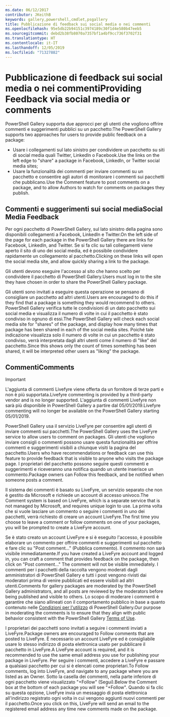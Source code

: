 ```yaml
---
ms.date: 06/12/2017
contributor: JKeithB
keywords: gallery,powershell,cmdlet,psgallery
title: Pubblicazione di feedback sui social media o nei commenti
ms.openlocfilehash: 95e5db22b94151c3974189c30f1d4e580b47eeb5
ms.sourcegitcommit: debd2b38fb8070a7357bf1a4bf9cc736f3702f31
ms.translationtype: HT
ms.contentlocale: it-IT
ms.lasthandoff: 12/05/2019
ms.locfileid: "71327882"
---
```

# <a name="providing-feedback-via-social-media-or-comments"></a><span data-ttu-id="dd456-103">Pubblicazione di feedback sui social media o nei commenti</span><span class="sxs-lookup"><span data-stu-id="dd456-103">Providing Feedback via social media or comments</span></span>

<span data-ttu-id="dd456-104">PowerShell Gallery supporta due approcci per gli utenti che vogliono offrire commenti e suggerimenti pubblici su un pacchetto:</span><span class="sxs-lookup"><span data-stu-id="dd456-104">The PowerShell Gallery supports two approaches for users to provide public feedback on a package:</span></span>

- <span data-ttu-id="dd456-105">Usare i collegamenti sul lato sinistro per condividere un pacchetto su siti di social media quali Twitter, LinkedIn o Facebook.</span><span class="sxs-lookup"><span data-stu-id="dd456-105">Use the links on the left edge to "share" a package in Facebook, LinkedIn, or Twitter social media sites;</span></span>
- <span data-ttu-id="dd456-106">Usare la funzionalità dei commenti per inviare commenti su un pacchetto e consentire agli autori di monitorare i commenti sui pacchetti che pubblicano.</span><span class="sxs-lookup"><span data-stu-id="dd456-106">Use the Comment feature to post comments on a package, and to allow Authors to watch for comments on packages they publish.</span></span>

## <a name="social-media-feedback"></a><span data-ttu-id="dd456-107">Commenti e suggerimenti sui social media</span><span class="sxs-lookup"><span data-stu-id="dd456-107">Social Media Feedback</span></span>

<span data-ttu-id="dd456-108">Per ogni pacchetto di PowerShell Gallery, sul lato sinistro della pagina sono disponibili collegamenti a Facebook, LinkedIn e Twitter.</span><span class="sxs-lookup"><span data-stu-id="dd456-108">On the left side of the page for each package in the PowerShell Gallery there are links for Facebook, LinkedIn, and Twitter.</span></span>
<span data-ttu-id="dd456-109">Se si fa clic su tali collegamenti viene aperto il sito di uno dei social media, ed è possibile condividere rapidamente un collegamento al pacchetto.</span><span class="sxs-lookup"><span data-stu-id="dd456-109">Clicking on these links will open the social media site, and allow quickly sharing a link to the package.</span></span>

<span data-ttu-id="dd456-110">Gli utenti devono eseguire l'accesso al sito che hanno scelto per condividere il pacchetto di PowerShell Gallery.</span><span class="sxs-lookup"><span data-stu-id="dd456-110">Users must log in to the site they have chosen in order to share the PowerShell Gallery package.</span></span>

<span data-ttu-id="dd456-111">Gli utenti sono invitati a eseguire questa operazione se pensano di consigliare un pacchetto ad altri utenti.</span><span class="sxs-lookup"><span data-stu-id="dd456-111">Users are encouraged to do this if they find that a package is something they would recommend to others.</span></span>
<span data-ttu-id="dd456-112">PowerShell Gallery verifica tutte le condivisioni di un dato pacchetto sui social media e visualizza il numero di volte in cui il pacchetto è stato condiviso in ognuno di essi.</span><span class="sxs-lookup"><span data-stu-id="dd456-112">The PowerShell Gallery will check each social media site for "shares" of the package, and display how many times that package has been shared in each of the social media sites.</span></span>
<span data-ttu-id="dd456-113">Poiché tale indicazione visualizza solo il numero di volte in cui un pacchetto è stato condiviso, verrà interpretata dagli altri utenti come il numero di "like" del pacchetto.</span><span class="sxs-lookup"><span data-stu-id="dd456-113">Since this shows only the count of times something has been shared, it will be interpreted other users as "liking" the package.</span></span>

## <a name="comments"></a><span data-ttu-id="dd456-114">Commenti</span><span class="sxs-lookup"><span data-stu-id="dd456-114">Comments</span></span>

> [!IMPORTANT]
> <span data-ttu-id="dd456-115">L'aggiunta di commenti Livefyre viene offerta da un fornitore di terze parti e non è più supportata.</span><span class="sxs-lookup"><span data-stu-id="dd456-115">Livefyre commenting is provided by a third-party vendor and is no longer supported.</span></span>
> <span data-ttu-id="dd456-116">L'aggiunta di commenti Livefyre non sarà più disponibile in PowerShell Gallery a partire dal 05/01/2019.</span><span class="sxs-lookup"><span data-stu-id="dd456-116">Livefyre commenting will no longer be available on the PowerShell Gallery starting 05/01/2019.</span></span> 

<span data-ttu-id="dd456-117">PowerShell Gallery usa il servizio LiveFyre per consentire agli utenti di inviare commenti sui pacchetti.</span><span class="sxs-lookup"><span data-stu-id="dd456-117">The PowerShell Gallery uses the LiveFyre service to allow users to comment on packages.</span></span>
<span data-ttu-id="dd456-118">Gli utenti che vogliono inviare consigli o commenti possono usare questa funzionalità per offrire commenti e suggerimenti visibili a chiunque visiti la pagina del pacchetto.</span><span class="sxs-lookup"><span data-stu-id="dd456-118">Users who have recommendations or feedback can use this feature to provide feedback that is visible to anyone who visits the package page.</span></span>
<span data-ttu-id="dd456-119">I proprietari del pacchetto possono seguire questi commenti e suggerimenti e riceveranno una notifica quando un utente inserisce un commento.</span><span class="sxs-lookup"><span data-stu-id="dd456-119">Package owners can Follow this feedback, and be notified when someone posts a comment.</span></span>

<span data-ttu-id="dd456-120">Il sistema dei commenti è basato su LiveFyre, un servizio separato che non è gestito da Microsoft e richiede un account di accesso univoco.</span><span class="sxs-lookup"><span data-stu-id="dd456-120">The Comment system is based on LiveFyre, which is a separate service that is not managed by Microsoft, and requires unique login to use.</span></span>
<span data-ttu-id="dd456-121">La prima volta che si vuole lasciare un commento o seguire i commenti in uno dei pacchetti, verrà richiesto di creare un account LiveFyre.</span><span class="sxs-lookup"><span data-stu-id="dd456-121">The first time you choose to leave a comment or follow comments on one of your packages, you will be prompted to create a LiveFyre account.</span></span>

<span data-ttu-id="dd456-122">Se è stato creato un account LiveFyre e si è eseguito l'accesso, è possibile elaborare un commento per offrire commenti e suggerimenti sul pacchetto e fare clic su "Post comment..." (Pubblica commento). Il commento non sarà visibile immediatamente.</span><span class="sxs-lookup"><span data-stu-id="dd456-122">If you have created a LiveFyre account and logged in, you can craft a comment that provides feedback on the package, then click on "Post comment..." The comment will not be visible immediately.</span></span>
<span data-ttu-id="dd456-123">I commenti per i pacchetti della raccolta vengono moderati dagli amministratori di PowerShell Gallery e tutti i post vengono rivisti dai moderatori prima di venire pubblicati ed essere visibili ad altri utenti.</span><span class="sxs-lookup"><span data-stu-id="dd456-123">Comments for gallery packages are moderated by the PowerShell Gallery administrators, and all posts are reviewed by the moderators before being published and visible to others.</span></span>
<span data-ttu-id="dd456-124">Lo scopo di moderare i commenti è garantire che siano allineati con il comportamento pubblico in base a quanto contenuto nelle [Condizioni per l'utilizzo](https://www.powershellgallery.com/policies/Terms) di PowerShell Gallery.</span><span class="sxs-lookup"><span data-stu-id="dd456-124">Our purpose in moderating the comments is to ensure that they align with public behavior consistent with the PowerShell Gallery [Terms of Use](https://www.powershellgallery.com/policies/Terms).</span></span>

<span data-ttu-id="dd456-125">I proprietari dei pacchetti sono invitati a seguire i commenti inviati a LiveFyre.</span><span class="sxs-lookup"><span data-stu-id="dd456-125">Package owners are encouraged to Follow comments that are posted to LiveFyre.</span></span>
<span data-ttu-id="dd456-126">È necessario un account LiveFyre ed è consigliabile usare lo stesso indirizzo di posta elettronica usato per pubblicare il pacchetto in LiveFyre.</span><span class="sxs-lookup"><span data-stu-id="dd456-126">A LiveFyre account is required, and it is recommended to use the same email address you use for publishing your package in LiveFyre.</span></span>
<span data-ttu-id="dd456-127">Per seguire i commenti, accedere a LiveFyre e passare a qualsiasi pacchetto per cui si è elencati come proprietari.</span><span class="sxs-lookup"><span data-stu-id="dd456-127">To Follow comments, log into LiveFyre, and navigate to any package where you are listed as an Owner.</span></span>
<span data-ttu-id="dd456-128">Sotto la casella dei commenti, nella parte inferiore di ogni pacchetto viene visualizzato "+Follow" (Segui).</span><span class="sxs-lookup"><span data-stu-id="dd456-128">Below the Comment box at the bottom of each package you will see "+Follow".</span></span>
<span data-ttu-id="dd456-129">Quando si fa clic su questa opzione, LiveFyre invia un messaggio di posta elettronica all'indirizzo registrato ogni volta in cui vengono aggiunti nuovi commenti per il pacchetto.</span><span class="sxs-lookup"><span data-stu-id="dd456-129">Once you click on this, LiveFyre will send an email to the registered email address any time new comments made on the package.</span></span>
